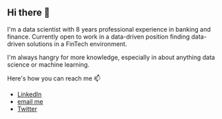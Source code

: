 ## Hi there 👋

I'm a data scientist with 8 years professional experience in banking and finance. Currently open to work in a data-driven position finding data-driven solutions in a FinTech environment.

I'm always hangry for more knowledge, especially in about anything data science or machine learning.

Here's how you can reach me 📫 
- [LinkedIn](https://www.linkedin.com/in/marcosdominguez2018/)
- [email me](mailto:md.ghsd@gmail.com)
- [Twitter](https://twitter.com/mdcruz2010)

<!--
**mdominguez2010/mdominguez2010** is a ✨ _special_ ✨ repository because its `README.md` (this file) appears on your GitHub profile.

Here are some ideas to get you started:

- 🔭 I’m currently working on ...
- 🌱 I’m currently learning ...
- 👯 I’m looking to collaborate on ...
- 🤔 I’m looking for help with ...
- 💬 Ask me about ...
- 📫 How to reach me: ...
- 😄 Pronouns: ...
- ⚡ Fun fact: ...
-->

